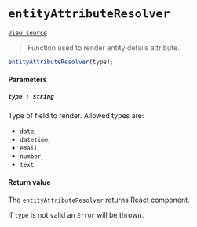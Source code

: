 # `entityAttributeResolver`
[`View source`](../../../../src/page/resolver/entityAttributeResolver.js)

> Function used to render entity details attribute.

```js
entityAttributeResolver(type);
```

#### Parameters

##### `type : string`

Type of field to render. Allowed types are:
- `date`,
- `datetime`,
- `email`,
- `number`,
- `text`.

#### Return value

The `entityAttributeResolver` returns React component.

If `type` is not valid an `Error` will be thrown.
